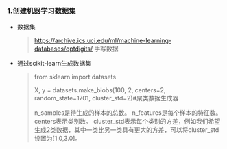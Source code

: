 ### 1.创建机器学习数据集

* 数据集

  >  https://archive.ics.uci.edu/ml/machine-learning-databases/optdigits/  手写数据

* 通过scikit-learn生成数据集

  > from sklearn import datasets
  >
  > X, y = datasets.make_blobs(100, 2, centers=2, random_state=1701, cluster_std=2)#聚类数据生成器
  >
  > 
  >
  > n_samples是待生成的样本的总数。
  > n_features是每个样本的特征数。
  > centers表示类别数。
  > cluster_std表示每个类别的方差，例如我们希望生成2类数据，其中一类比另一类具有更大的方差，可以将cluster_std设置为[1.0,3.0]。
  >